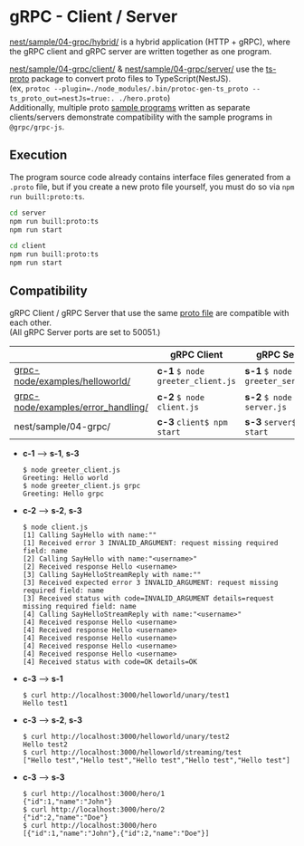 # gRPC - Client / Server

[nest/sample/04-grpc/hybrid/](https://github.com/nestjs/nest/tree/master/sample/04-grpc/hybrid/) is a hybrid application (HTTP + gRPC), where the gRPC client and gRPC server are written together as one program.

[nest/sample/04-grpc/client/](https://github.com/nestjs/nest/tree/master/sample/04-grpc/client/) & [nest/sample/04-grpc/server/](https://github.com/nestjs/nest/tree/master/sample/04-grpc/server/) use the [ts-proto](https://www.npmjs.com/package/ts-proto) package to convert proto files to TypeScript(NestJS).<br>
(ex, `protoc --plugin=./node_modules/.bin/protoc-gen-ts_proto --ts_proto_out=nestJs=true:. ./hero.proto`)<br>
Additionally, multiple proto [sample programs](https://github.com/grpc/grpc-node/tree/master/examples) written as separate clients/servers demonstrate compatibility with the sample programs in `@grpc/grpc-js`.

## Execution

The program source code already contains interface files generated from a `.proto` file, but if you create a new proto file yourself, you must do so via `npm run buill:proto:ts`.

```sh
cd server
npm run buill:proto:ts
npm run start
```

```sh
cd client
npm run buill:proto:ts
npm run start
```

## Compatibility

gRPC Client / gRPC Server that use the same [proto file](https://github.com/grpc/grpc-node/blob/master/examples/protos/helloworld.proto) are compatible with each other.<br>
(All gRPC Server ports are set to 50051.)

|                                                                                                             | gRPC Client                        | gRPC Server                        |
|-------------------------------------------------------------------------------------------------------------|------------------------------------|------------------------------------|
| [grpc-node/examples/helloworld/](https://github.com/grpc/grpc-node/tree/master/examples/helloworld)         | **c-1** `$ node greeter_client.js` | **s-1** `$ node greeter_server.js` |
| [grpc-node/examples/error_handling/](https://github.com/grpc/grpc-node/tree/master/examples/error_handling) | **c-2** `$ node client.js`         | **s-2** `$ node server.js`         |
| nest/sample/04-grpc/                                                                                        | **c-3** `client$ npm start`        | **s-3** `server$ npm start`        |

- **c-1** --> **s-1**, **s-3**
  ```shell
  $ node greeter_client.js
  Greeting: Hello world
  $ node greeter_client.js grpc
  Greeting: Hello grpc
  ```
- **c-2** --> **s-2**, **s-3**
  ```shell
  $ node client.js
  [1] Calling SayHello with name:""
  [1] Received error 3 INVALID_ARGUMENT: request missing required field: name
  [2] Calling SayHello with name:"<username>"
  [2] Received response Hello <username>
  [3] Calling SayHelloStreamReply with name:""
  [3] Received expected error 3 INVALID_ARGUMENT: request missing required field: name
  [3] Received status with code=INVALID_ARGUMENT details=request missing required field: name
  [4] Calling SayHelloStreamReply with name:"<username>"
  [4] Received response Hello <username>
  [4] Received response Hello <username>
  [4] Received response Hello <username>
  [4] Received response Hello <username>
  [4] Received response Hello <username>
  [4] Received status with code=OK details=OK
  ```
- **c-3** --> **s-1**
  ```shell
  $ curl http://localhost:3000/helloworld/unary/test1      
  Hello test1
  ```
- **c-3** --> **s-2**, **s-3**
  ```shell
  $ curl http://localhost:3000/helloworld/unary/test2      
  Hello test2
  $ curl http://localhost:3000/helloworld/streaming/test
  ["Hello test","Hello test","Hello test","Hello test","Hello test"]
  ```
- **c-3** --> **s-3**
  ```shell
  $ curl http://localhost:3000/hero/1           
  {"id":1,"name":"John"}
  $ curl http://localhost:3000/hero/2
  {"id":2,"name":"Doe"}
  $ curl http://localhost:3000/hero  
  [{"id":1,"name":"John"},{"id":2,"name":"Doe"}]
  ```
